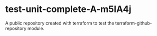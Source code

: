 # test-unit-complete-A-m5IA4j
A public repository created with terraform to test the terraform-github-repository module.
